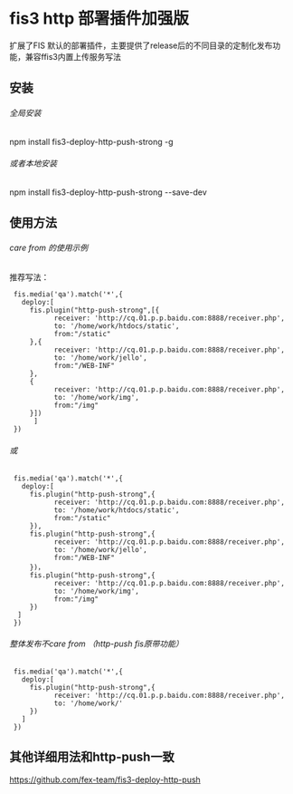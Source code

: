 # fis3 http 部署插件加强版
扩展了FIS 默认的部署插件，主要提供了release后的不同目录的定制化发布功能，兼容ffis3内置上传服务写法

##  安装


###### 全局安装

npm install fis3-deploy-http-push-strong -g
###### 或者本地安装

npm install fis3-deploy-http-push-strong --save-dev


## 使用方法
###### care from 的使用示例
推荐写法：
```
 fis.media('qa').match('*',{
   deploy:[
     fis.plugin("http-push-strong",[{
           receiver: 'http://cq.01.p.p.baidu.com:8888/receiver.php',
           to: '/home/work/htdocs/static',
           from:"/static"
     },{
           receiver: 'http://cq.01.p.p.baidu.com:8888/receiver.php',
           to: '/home/work/jello',
           from:"/WEB-INF"
     },
     {
           receiver: 'http://cq.01.p.p.baidu.com:8888/receiver.php',
           to: '/home/work/img',
           from:"/img"
     }])
      ]
 })
```
###### 或

```
 fis.media('qa').match('*',{
   deploy:[
     fis.plugin("http-push-strong",{
           receiver: 'http://cq.01.p.p.baidu.com:8888/receiver.php',
           to: '/home/work/htdocs/static',
           from:"/static"
     }),
     fis.plugin("http-push-strong",{
           receiver: 'http://cq.01.p.p.baidu.com:8888/receiver.php',
           to: '/home/work/jello',
           from:"/WEB-INF"
     })，
     fis.plugin("http-push-strong",{
           receiver: 'http://cq.01.p.p.baidu.com:8888/receiver.php',
           to: '/home/work/img',
           from:"/img"
     })
  ]
 })
```
###### 整体发布不care from  （http-push fis原带功能）

```
 fis.media('qa').match('*',{
   deploy:[
     fis.plugin("http-push-strong",{
           receiver: 'http://cq.01.p.p.baidu.com:8888/receiver.php',
           to: '/home/work/'
     })
   ]
 })
```
## 其他详细用法和http-push一致
https://github.com/fex-team/fis3-deploy-http-push
